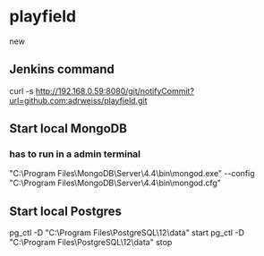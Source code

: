 # playfield

new

## Jenkins command
curl -s http://192.168.0.59:8080/git/notifyCommit?url=github.com:adrweiss/playfield.git


## Start local MongoDB 
### has to run in a admin terminal
"C:\Program Files\MongoDB\Server\4.4\bin\mongod.exe" --config "C:\Program Files\MongoDB\Server\4.4\bin\mongod.cfg"

## Start local Postgres
pg_ctl -D "C:\Program Files\PostgreSQL\12\data" start
pg_ctl -D "C:\Program Files\PostgreSQL\12\data" stop
